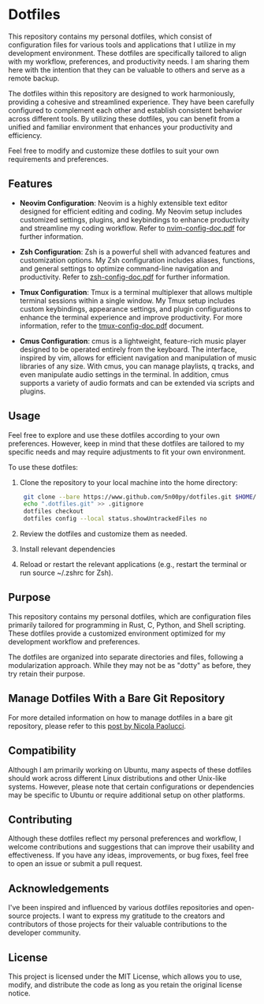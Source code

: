 # Dotfiles

This repository contains my personal dotfiles, which consist of configuration
files for various tools and applications that I utilize in my development
environment. These dotfiles are specifically tailored to align with my
workflow, preferences, and productivity needs. I am sharing them here with the
intention that they can be valuable to others and serve as a remote backup.

The dotfiles within this repository are designed to work harmoniously,
providing a cohesive and streamlined experience. They have been carefully
configured to complement each other and establish consistent behavior across
different tools. By utilizing these dotfiles, you can benefit from a unified
and familiar environment that enhances your productivity and efficiency.

Feel free to modify and customize these dotfiles to suit your own requirements 
and preferences.

## Features

- **Neovim Configuration**: Neovim is a highly extensible text editor
designed for efficient editing and coding. My Neovim setup includes customized
settings, plugins, and keybindings to enhance productivity and streamline my
coding workflow. Refer to [nvim-config-doc.pdf](nvim/doc/nvim-config-doc.pdf)
for further information.

- **Zsh Configuration**: Zsh is a powerful shell with advanced features
and customization options. My Zsh configuration includes aliases, functions,
and general settings to optimize command-line navigation and productivity.
Refer to [zsh-config-doc.pdf](zsh/doc/zsh-config-doc.pdf) for further
information.

- **Tmux Configuration**: Tmux is a terminal multiplexer that allows
multiple terminal sessions within a single window. My Tmux setup includes
custom keybindings, appearance settings, and plugin configurations to enhance
the terminal experience and improve productivity. For more information, refer
to the [tmux-config-doc.pdf](tmux/doc/tmux-config-doc.pdf) document.

- **Cmus Configuration**: cmus is a lightweight, feature-rich music player 
designed to be operated entirely from the keyboard. The interface, inspired by 
vim, allows for efficient navigation and manipulation of music libraries of 
any size. With cmus, you can manage playlists, q tracks, and even manipulate 
audio settings in the terminal. In addition, cmus supports a variety of audio 
formats and can be extended via scripts and plugins.

## Usage

Feel free to explore and use these dotfiles according to your own preferences.
However, keep in mind that these dotfiles are tailored to my specific needs and
may require adjustments to fit your own environment.

To use these dotfiles:

1. Clone the repository to your local machine into the home directory:
   ```bash
    git clone --bare https://www.github.com/5n00py/dotfiles.git $HOME/.dotfiles.git
    echo ".dotfiles.git" >> .gitignore
    dotfiles checkout
    dotfiles config --local status.showUntrackedFiles no
      ```

2. Review the dotfiles and customize them as needed.

3. Install relevant dependencies

4. Reload or restart the relevant applications (e.g., restart the terminal or
run source ~/.zshrc for Zsh).

## Purpose

This repository contains my personal dotfiles, which are configuration files
primarily tailored for programming in Rust, C, Python, and Shell scripting.
These dotfiles provide a customized environment optimized for my development
workflow and preferences.

The dotfiles are organized into separate directories and files, following a
modularization approach. While they may not be as "dotty" as before, they
try retain their purpose.

## Manage Dotfiles With a Bare Git Repository

For more detailed information on how to manage dotfiles in a bare git
repository, please refer to this [post by Nicola
Paolucci](https://harfangk.github.io/2016/09/18/manage-dotfiles-with-a-git-bare-repository.html).

## Compatibility

Although I am primarily working on Ubuntu, many aspects of these dotfiles
should work across different Linux distributions and other Unix-like systems.
However, please note that certain configurations or dependencies may be
specific to Ubuntu or require additional setup on other platforms.

## Contributing

Although these dotfiles reflect my personal preferences and workflow, I welcome
contributions and suggestions that can improve their usability and effectiveness.
If you have any ideas, improvements, or bug fixes, feel free to open an issue
or submit a pull request.

## Acknowledgements

I've been inspired and influenced by various dotfiles repositories and
open-source projects. I want to express my gratitude to the creators and
contributors of those projects for their valuable contributions to the
developer community.

## License

This project is licensed under the MIT License, which allows you to use,
modify, and distribute the code as long as you retain the original license
notice.
